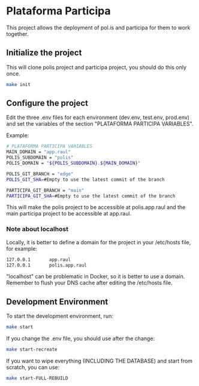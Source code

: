 # Plataforma Participa

This project allows the deployment of pol.is and participa for them to work together.

## Initialize the project

This will clone polis project and participa project, you should do this only once.

```bash
make init
```

## Configure the project

Edit the three .env files for each environment (dev.env, test.env, prod.env) and set the variables of the section "PLATAFORMA PARTICIPA VARIABLES".

Example:

```bash
# PLATAFORMA PARTICIPA VARIABLES
MAIN_DOMAIN = "app.raul"
POLIS_SUBDOMAIN = "polis"
POLIS_DOMAIN = "${POLIS_SUBDOMAIN}.${MAIN_DOMAIN}"

POLIS_GIT_BRANCH = "edge"
POLIS_GIT_SHA=#Empty to use the latest commit of the branch

PARTICIPA_GIT_BRANCH = "main"
PARTICIPA_GIT_SHA=#Empty to use the latest commit of the branch
```

This will make the polis project to be accessible at polis.app.raul and the main participa project to be accessible at app.raul.

### Note about localhost
Locally, it is better to define a domain for the project in your /etc/hosts file, for example:

```bash
127.0.0.1       app.raul
127.0.0.1       polis.app.raul
```

"localhost" can be problematic in Docker, so it is better to use a domain. 
Remember to flush your DNS cache after editing the /etc/hosts file.

## Development Environment

To start the development environment, run:

```bash
make start
```

If you change the .env file, you should use after the change:

```bash
make start-recreate
```

If you want to wipe everything (INCLUDING THE DATABASE) and start from scratch, you can use:

```bash
make start-FULL-REBUILD
```

